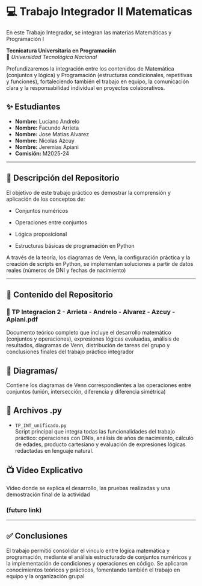 # 💻 Trabajo Integrador II Matematicas 
En este Trabajo Integrador, se integran las materias Matemáticas y Programación I

**Tecnicatura Universitaria en Programación**  
📍 *Universidad Tecnológica Nacional*

Profundizaremos la integración entre los contenidos de Matemática (conjuntos y lógica) y Programación (estructuras condicionales, repetitivas y funciones), fortaleciendo también el trabajo en equipo, la comunicación clara y la responsabilidad individual en proyectos colaborativos.

## ✨ Estudiantes 
- **Nombre:** Luciano Andrelo
- **Nombre:** Facundo Arrieta
- **Nombre:** Jose Matias Alvarez
- **Nombre:** Nicolas Azcuy
- **Nombre:** Jeremias Apiani
- **Comisión:** M2025-24  

---

## 📝 Descripción del Repositorio

El objetivo de este trabajo práctico es demostrar la comprensión y aplicación de los conceptos de:

- Conjuntos numéricos

- Operaciones entre conjuntos

- Lógica proposicional

- Estructuras básicas de programación en Python

A través de la teoría, los diagramas de Venn, la configuración práctica y la creación de scripts en Python, se implementan soluciones a partir de datos reales (números de DNI y fechas de nacimiento)

---

## 📂 Contenido del Repositorio

### 📄 TP Integracion 2 - Arrieta - Andrelo - Alvarez - Azcuy - Apiani.pdf
Documento teórico completo que incluye el desarrollo matemático (conjuntos y operaciones), expresiones lógicas evaluadas, análisis de resultados, diagramas de Venn, distribución de tareas del grupo y conclusiones finales del trabajo práctico integrador

## 📁 Diagramas/
Contiene los diagramas de Venn correspondientes a las operaciones entre conjuntos (unión, intersección, diferencia y diferencia simétrica)

## 📄 Archivos .py

- `TP_INT_unificado.py`  
Script principal que integra todas las funcionalidades del trabajo práctico: operaciones con DNIs, análisis de años de nacimiento, cálculo de edades, producto cartesiano y evaluación de expresiones lógicas redactadas en lenguaje natural.

## 📺 Video Explicativo 
Video donde se explica el desarrollo, las pruebas realizadas y una demostración final de la actividad

### (futuro link)

---

## ✅ Conclusiones

El trabajo permitió consolidar el vínculo entre lógica matemática y programación, mediante el análisis estructurado de conjuntos numéricos y la implementación de condiciones y operaciones en código. Se aplicaron conocimientos teóricos y prácticos, fomentando también el trabajo en equipo y la organización grupal
